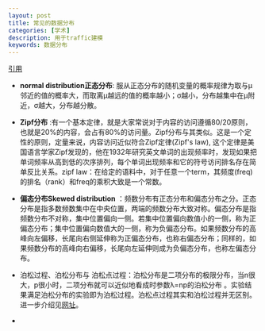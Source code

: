 ```yaml
---
layout: post
title: 常见的数据分布
categories: [学术]
description: 用于traffic建模
keywords: 数据分布
---
```


[引用](http://blog.sina.com.cn/s/blog_5caa94a001014x42.html)

* **normal distribution正态分布**:  服从正态分布的随机变量的概率规律为取与μ邻近的值的概率大，而取离μ越远的值的概率越小；σ越小，分布越集中在μ附近，σ越大，分布越分散。

* **Zipf分布** :有一个基本定律，就是大家常说对于内容的访问遵循80/20原则，也就是20%的内容，会占有80%的访问量。Zipf分布与其类似。这是一个定性的原则，定量来说，内容访问近似符合Zipf定律(Zipf's law), 这个定律是美国语言学家Zipf发现的，他在1932年研究英文单词的出现频率时，发现如果把单词频率从高到低的次序排列，每个单词出现频率和它的符号访问排名存在简单反比关系。zipf law：在给定的语料中，对于任意一个term，其频度(freq)的排名（rank）和freq的乘积大致是一个常数。

* **偏态分布Skewed distribution** ：频数分布有正态分布和偏态分布之分。正态分布是指多数频数集中在中央位置，两端的频数分布大致对称。偏态分布是指频数分布不对称，集中位置偏向一侧。若集中位置偏向数值小的一侧，称为正偏态分布；集中位置偏向数值大的一侧，称为负偏态分布。如果频数分布的高峰向左偏移，长尾向右侧延伸称为正偏态分布，也称右偏态分布；同样的，如果频数分布的高峰向右偏移，长尾向左延伸则成为负偏态分布，也称左偏态分布。

* 泊松过程、泊松分布与 泊松点过程：泊松分布是二项分布的极限分布，当n很大，p很小时，二项分布就可以近似地看成时参数λ=np的泊松分布 。实验结果满足泊松分布的实验即为泊松过程。泊松点过程其实和泊松过程并无区别。 进一步介绍见[网址](https://www.cnblogs.com/jwmeng/p/7698651.html)。

* 

  ​